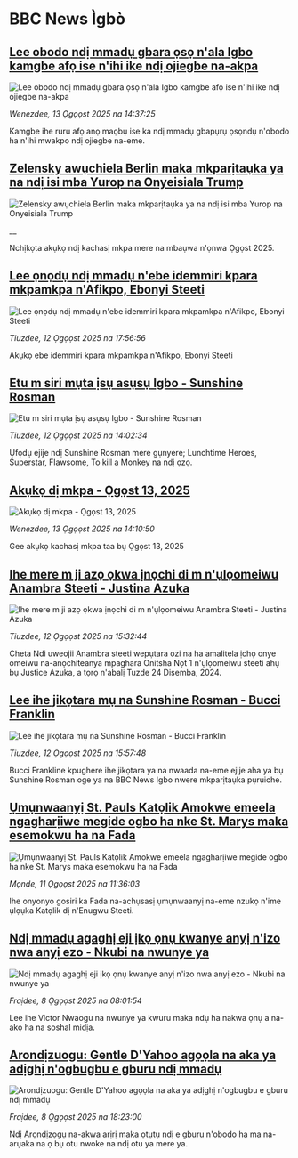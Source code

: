 # BBC News Ìgbò## [Lee obodo ndị mmadụ gbara ọsọ n'ala Igbo kamgbe afọ ise n'ihi ike ndị ojiegbe na-akpa](https://www.bbc.com/igbo/articles/czxp0egq1l0o?at_medium=RSS&at_campaign=rss?at_campaign=githubrss)![Lee obodo ndị mmadụ gbara ọsọ n'ala Igbo kamgbe afọ ise n'ihi ike ndị ojiegbe na-akpa](https://ichef.bbci.co.uk/ace/ws/240/cpsprodpb/0734/live/7f6f7b00-784e-11f0-a975-cb151ca452f4.jpg)_Wenezdee, 13 Ọgọọst 2025 na 14:37:25_Kamgbe ihe ruru afọ anọ maọbụ ise ka ndị mmadụ gbapụrụ ọsọndụ n'obodo ha n'ihi mwakpo ndị ojiegbe na-eme.## [Zelensky awụchiela Berlin maka mkparịtaụka ya na ndị isi mba Yurop na Onyeisiala Trump](https://www.bbc.co.uk/igbo/live/c207w29dn0gt?at_medium=RSS&at_campaign=rss?at_campaign=githubrss)![Zelensky awụchiela Berlin maka mkparịtaụka ya na ndị isi mba Yurop na Onyeisiala Trump](https://ichef.bbci.co.uk/ace/standard/240/cpsprodpb/45cf/live/aa7ed670-783e-11f0-a20f-3b86f375586a.jpg)__Nchịkọta akụkọ ndị kachasị mkpa mere na mbaụwa n'ọnwa Ọgọst 2025.## [Lee ọnọdụ ndị mmadụ n'ebe idemmiri kpara mkpamkpa n'Afikpo, Ebonyi Steeti](https://www.bbc.com/igbo/articles/cpqv5n2nxl4o?at_medium=RSS&at_campaign=rss?at_campaign=githubrss)![Lee ọnọdụ ndị mmadụ n'ebe idemmiri kpara mkpamkpa n'Afikpo, Ebonyi Steeti](https://ichef.bbci.co.uk/ace/ws/240/cpsprodpb/af4d/live/db608af0-77a2-11f0-a20f-3b86f375586a.png)_Tiuzdee, 12 Ọgọọst 2025 na 17:56:56_Akụkọ ebe idemmiri kpara mkpamkpa n'Afikpo, Ebonyi Steeti## [Etu m siri mụta ịsụ asụsụ Igbo - Sunshine Rosman](https://www.bbc.com/igbo/articles/cy7ypxlyyrpo?at_medium=RSS&at_campaign=rss?at_campaign=githubrss)![Etu m siri mụta ịsụ asụsụ Igbo - Sunshine Rosman](https://ichef.bbci.co.uk/ace/ws/240/cpsprodpb/5d70/live/756a4370-7776-11f0-a20f-3b86f375586a.jpg)_Tiuzdee, 12 Ọgọọst 2025 na 14:02:34_Ụfọdụ ejije ndị Sunshine Rosman mere gụnyere; Lunchtime Heroes, Superstar, Flawsome, To kill a Monkey na ndị ọzọ.## [Akụkọ dị mkpa - Ọgọst 13, 2025](https://www.bbc.com/igbo/articles/c5yk0k4y23qo?at_medium=RSS&at_campaign=rss?at_campaign=githubrss)![Akụkọ dị mkpa - Ọgọst 13, 2025](https://ichef.bbci.co.uk/ace/ws/240/cpsprodpb/f1a0/live/52df1610-60be-11f0-a40e-a1af2950b220.jpg)_Wenezdee, 13 Ọgọọst 2025 na 14:10:50_Gee akụkọ kachasị mkpa taa bụ Ọgọst 13, 2025## [Ihe mere m ji azọ ọkwa ịnọchi di m n'ụlọomeiwu Anambra Steeti - Justina Azuka](https://www.bbc.com/igbo/articles/clyjxn5qdg3o?at_medium=RSS&at_campaign=rss?at_campaign=githubrss)![Ihe mere m ji azọ ọkwa ịnọchi di m n'ụlọomeiwu Anambra Steeti - Justina Azuka](https://ichef.bbci.co.uk/ace/ws/240/cpsprodpb/3c22/live/4ba50d80-7781-11f0-8071-1788c7e8ae0e.jpg)_Tiuzdee, 12 Ọgọọst 2025 na 15:32:44_Cheta Ndi uweojii Anambra steeti wepụtara ozi na ha amalitela ịchọ onye omeiwu na-anọchiteanya mpaghara Onitsha Nọt 1 n'ụlọomeiwu steeti ahụ bụ Justice Azuka, a tọrọ n'abalị Tuzde 24 Disemba, 2024.## [Lee ihe jikọtara mụ na Sunshine Rosman - Bucci Franklin](https://www.bbc.com/igbo/articles/c07pgrz93e8o?at_medium=RSS&at_campaign=rss?at_campaign=githubrss)![Lee ihe jikọtara mụ na Sunshine Rosman - Bucci Franklin](https://ichef.bbci.co.uk/ace/ws/240/cpsprodpb/d1ce/live/c6300bf0-76ae-11f0-a975-cb151ca452f4.png)_Tiuzdee, 12 Ọgọọst 2025 na 15:57:48_Bucci Frankline kpughere ihe jikọtara ya na nwaada na-eme ejije aha ya bụ Sunshine Rosman oge ya na BBC News Igbo nwere mkparịtaụka pụrụiche.## [ Ụmụnwaanyị St. Pauls Katọlik Amokwe emeela ngagharịiwe megide ogbo ha nke St. Marys maka esemokwu ha na Fada](https://www.bbc.com/igbo/articles/cd7yyn8qxq8o?at_medium=RSS&at_campaign=rss?at_campaign=githubrss)![ Ụmụnwaanyị St. Pauls Katọlik Amokwe emeela ngagharịiwe megide ogbo ha nke St. Marys maka esemokwu ha na Fada](https://ichef.bbci.co.uk/ace/ws/240/cpsprodpb/2f47/live/fe76d480-76a4-11f0-a975-cb151ca452f4.jpg)_Mọnde, 11 Ọgọọst 2025 na 11:36:03_Ihe onyonyo gosiri ka Fada na-achụsasị ụmụnwaanyị na-eme nzukọ n'ime ụlọụka Katọlik dị n'Enugwu Steeti.## [Ndị mmadụ agaghị eji ịkọ ọnụ kwanye anyị n'izo nwa anyị ezo - Nkubi na nwunye ya](https://www.bbc.com/igbo/articles/c5y2kl4zpxzo?at_medium=RSS&at_campaign=rss?at_campaign=githubrss)![Ndị mmadụ agaghị eji ịkọ ọnụ kwanye anyị n'izo nwa anyị ezo - Nkubi na nwunye ya](https://ichef.bbci.co.uk/ace/ws/240/cpsprodpb/3f71/live/c12461b0-742e-11f0-8071-1788c7e8ae0e.jpg)_Fraịdee, 8 Ọgọọst 2025 na 08:01:54_Lee ihe Victor Nwaogu na nwunye ya kwuru maka ndụ ha nakwa ọnụ a na-akọ ha na soshal midịa.## [Arondịzuogu: Gentle D'Yahoo agọọla na aka ya adịghị n'ogbugbu e gburu ndị mmadụ ](https://www.bbc.com/igbo/articles/cvgnd042kn8o?at_medium=RSS&at_campaign=rss?at_campaign=githubrss)![Arondịzuogu: Gentle D'Yahoo agọọla na aka ya adịghị n'ogbugbu e gburu ndị mmadụ ](https://ichef.bbci.co.uk/ace/ws/240/cpsprodpb/ea90/live/ec762970-7483-11f0-a975-cb151ca452f4.jpg)_Fraịdee, 8 Ọgọọst 2025 na 18:23:00_Ndị Arọndịzọgụ na-akwa arịrị maka ọtụtụ ndị e gburu n'obodo ha ma na-arụaka na ọ bụ otu nwoke na ndị otu ya mere ya.